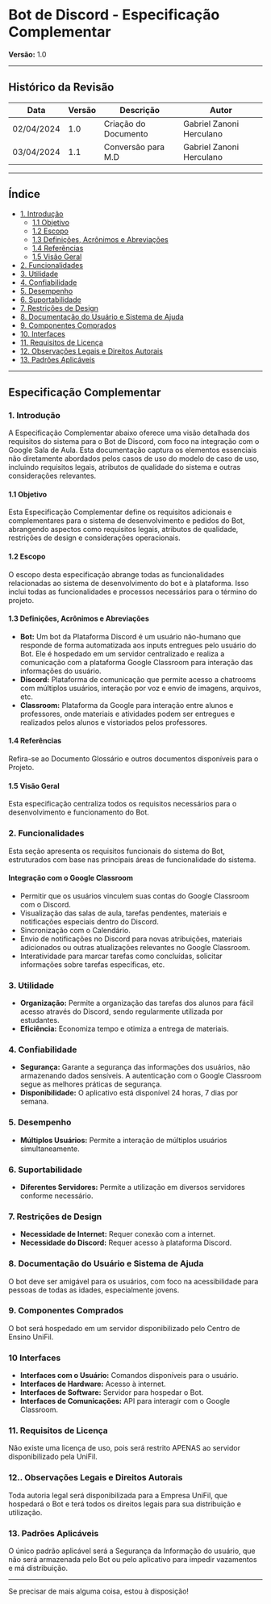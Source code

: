 # Bot de Discord - Especificação Complementar

**Versão:** 1.0

---

## Histórico da Revisão

| Data       | Versão | Descrição              | Autor                  |
|------------|--------|------------------------|------------------------|
| 02/04/2024 | 1.0    | Criação do Documento   | Gabriel Zanoni Herculano |
| 03/04/2024 | 1.1   | Conversão para M.D   | Gabriel Zanoni Herculano |

---

## Índice

- [1. Introdução](#introducao)
  - [1.1 Objetivo](#objetivo)
  - [1.2 Escopo](#escopo)
  - [1.3 Definições, Acrônimos e Abreviações](#definicoes-acronimos-e-abreviacoes)
  - [1.4 Referências](#referencias)
  - [1.5 Visão Geral](#visao-geral)
- [2. Funcionalidades](#funcionalidades)
- [3. Utilidade](#utilidade)
- [4. Confiabilidade](#confiabilidade)
- [5. Desempenho](#desempenho)
- [6. Suportabilidade](#suportabilidade)
- [7. Restrições de Design](#restricoes-de-design)
- [8. Documentação do Usuário e Sistema de Ajuda](#documentacao-do-usuario-e-sistema-de-ajuda)
- [9. Componentes Comprados](#componentes-comprados)
- [10. Interfaces](#interfaces)
- [11. Requisitos de Licença](#requisitos-de-licenca)
- [12. Observações Legais e Direitos Autorais](#observacoes-legais-e-direitos-autorais)
- [13. Padrões Aplicáveis](#padroes-aplicaveis)

---

## Especificação Complementar

### 1. Introdução

A Especificação Complementar abaixo oferece uma visão detalhada dos requisitos do sistema para o Bot de Discord, com foco na integração com o Google Sala de Aula. Esta documentação captura os elementos essenciais não diretamente abordados pelos casos de uso do modelo de caso de uso, incluindo requisitos legais, atributos de qualidade do sistema e outras considerações relevantes.

#### 1.1 Objetivo

Esta Especificação Complementar define os requisitos adicionais e complementares para o sistema de desenvolvimento e pedidos do Bot, abrangendo aspectos como requisitos legais, atributos de qualidade, restrições de design e considerações operacionais.

#### 1.2 Escopo

O escopo desta especificação abrange todas as funcionalidades relacionadas ao sistema de desenvolvimento do bot e à plataforma. Isso inclui todas as funcionalidades e processos necessários para o término do projeto.

#### 1.3 Definições, Acrônimos e Abreviações

- **Bot:** Um bot da Plataforma Discord é um usuário não-humano que responde de forma automatizada aos inputs entregues pelo usuário do Bot. Ele é hospedado em um servidor centralizado e realiza a comunicação com a plataforma Google Classroom para interação das informações do usuário.
- **Discord:** Plataforma de comunicação que permite acesso a chatrooms com múltiplos usuários, interação por voz e envio de imagens, arquivos, etc.
- **Classroom:** Plataforma da Google para interação entre alunos e professores, onde materiais e atividades podem ser entregues e realizados pelos alunos e vistoriados pelos professores.

#### 1.4 Referências

Refira-se ao Documento Glossário e outros documentos disponíveis para o Projeto.

#### 1.5 Visão Geral

Esta especificação centraliza todos os requisitos necessários para o desenvolvimento e funcionamento do Bot.

### 2. Funcionalidades

Esta seção apresenta os requisitos funcionais do sistema do Bot, estruturados com base nas principais áreas de funcionalidade do sistema.

#### Integração com o Google Classroom

- Permitir que os usuários vinculem suas contas do Google Classroom com o Discord.
- Visualização das salas de aula, tarefas pendentes, materiais e notificações especiais dentro do Discord.
- Sincronização com o Calendário.
- Envio de notificações no Discord para novas atribuições, materiais adicionados ou outras atualizações relevantes no Google Classroom.
- Interatividade para marcar tarefas como concluídas, solicitar informações sobre tarefas específicas, etc.

### 3. Utilidade

- **Organização:** Permite a organização das tarefas dos alunos para fácil acesso através do Discord, sendo regularmente utilizada por estudantes.
- **Eficiência:** Economiza tempo e otimiza a entrega de materiais.

### 4. Confiabilidade

- **Segurança:** Garante a segurança das informações dos usuários, não armazenando dados sensíveis. A autenticação com o Google Classroom segue as melhores práticas de segurança.
- **Disponibilidade:** O aplicativo está disponível 24 horas, 7 dias por semana.

### 5. Desempenho

- **Múltiplos Usuários:** Permite a interação de múltiplos usuários simultaneamente.

### 6. Suportabilidade

- **Diferentes Servidores:** Permite a utilização em diversos servidores conforme necessário.

### 7. Restrições de Design

- **Necessidade de Internet:** Requer conexão com a internet.
- **Necessidade do Discord:** Requer acesso à plataforma Discord.

### 8. Documentação do Usuário e Sistema de Ajuda

O bot deve ser amigável para os usuários, com foco na acessibilidade para pessoas de todas as idades, especialmente jovens.

### 9. Componentes Comprados

O bot será hospedado em um servidor disponibilizado pelo Centro de Ensino UniFil.

### 10  Interfaces

- **Interfaces com o Usuário:** Comandos disponíveis para o usuário.
- **Interfaces de Hardware:** Acesso à internet.
- **Interfaces de Software:** Servidor para hospedar o Bot.
- **Interfaces de Comunicações:** API para interagir com o Google Classroom.

### 11. Requisitos de Licença

Não existe uma licença de uso, pois será restrito APENAS ao servidor disponibilizado pela UniFil.

### 12.. Observações Legais e Direitos Autorais

Toda autoria legal será disponibilizada para a Empresa UniFil, que hospedará o Bot e terá todos os direitos legais para sua distribuição e utilização.

### 13. Padrões Aplicáveis

O único padrão aplicável será a Segurança da Informação do usuário, que não será armazenada pelo Bot ou pelo aplicativo para impedir vazamentos e má distribuição.

---

Se precisar de mais alguma coisa, estou à disposição!

